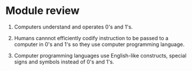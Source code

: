 # Module review

1. Computers understand and operates 0's and 1's.

2. Humans cannnot efficiently codify instruction to be passed to a computer in 0's and 1's so they use computer programming language.

3. Computer programming languages use English-like constructs, special signs and symbols instead of 0's and 1's.
